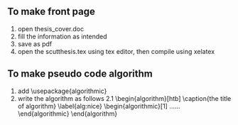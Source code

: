 ## To make front page ##
1. open thesis_cover.doc
2. fill the information as intended
3. save as pdf
4. open the scutthesis.tex using tex editor, then compile using xelatex

## To make pseudo code algorithm ##
1. add \usepackage{algorithmic}
2. write the algorithm as follows
2.1       \begin{algorithm}[htb]
          \caption{the title of algorithm}
          \label{alg:nice}
          \begin{algorithmic}[1]
          ......
          \end{algorithmic}
          \end{algorithm}
